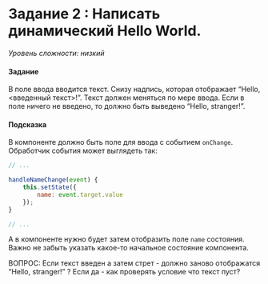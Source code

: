 # Задание 2 : Написать динамический Hello World.

_Уровень сложности: низкий_

#### Задание

В поле ввода вводится текст. Снизу надпись, которая отображает “Hello, <введенный текст>!”. Текст должен меняться по мере ввода. Если в поле ничего не введено, то должно быть выведено “Hello, stranger!”.

#### Подсказка

В компоненте должно быть поле для ввода с событием ```onChange```. Обработчик события может выглядеть так:

```jsx
// ...

handleNameChange(event) {
    this.setState({
        name: event.target.value
    });
}

// ...
```

А в компоненте нужно будет затем отобразить поле ```name``` состояния. Важно не забыть указать какое-то начальное состояние компонента.

ВОПРОС:
Если текст введен а затем стрет - должно заново отображатся “Hello, stranger!” ? Если да - как проверять условие что текст пуст?
